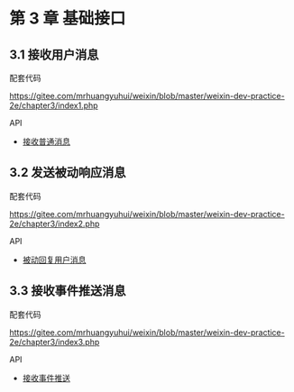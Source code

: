 # 第 3 章 基础接口

## 3.1 接收用户消息

配套代码

<https://gitee.com/mrhuangyuhui/weixin/blob/master/weixin-dev-practice-2e/chapter3/index1.php>

API

- [接收普通消息](https://mp.weixin.qq.com/wiki?t=resource/res_main&id=mp1421140453)

## 3.2 发送被动响应消息

配套代码

<https://gitee.com/mrhuangyuhui/weixin/blob/master/weixin-dev-practice-2e/chapter3/index2.php>

API

- [被动回复用户消息](https://mp.weixin.qq.com/wiki?t=resource/res_main&id=mp1421140543)

## 3.3 接收事件推送消息

配套代码

<https://gitee.com/mrhuangyuhui/weixin/blob/master/weixin-dev-practice-2e/chapter3/index3.php>

API

- [接收事件推送](https://mp.weixin.qq.com/wiki?t=resource/res_main&id=mp1421140454)